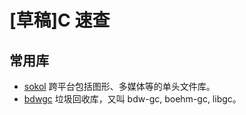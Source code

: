 # [草稿]C 速查

## 常用库

- [sokol](https://github.com/floooh/sokol) 跨平台包括图形、多媒体等的单头文件库。
- [bdwgc](https://github.com/bdwgc/bdwgc) 垃圾回收库，又叫 bdw-gc, boehm-gc, libgc。
